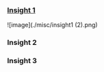 ### [Insight 1](https://public.tableau.com/app/profile/andrew7254/viz/DataVisualization_16360891209200/Insight1)
![image](./misc/insight1 (2).png)

### Insight 2


### Insight 3
